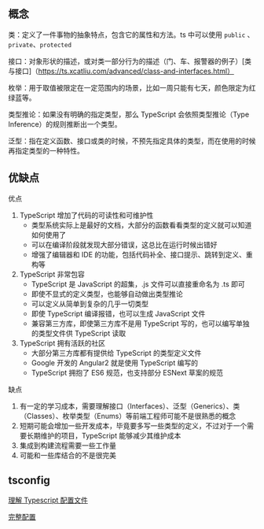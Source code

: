 ## 概念

类：定义了一件事物的抽象特点，包含它的属性和方法。ts 中可以使用 `public` 、`private`、`protected`

接口：对象形状的描述，或对类一部分行为的描述（门、车、报警器的例子）[类与接口]（https://ts.xcatliu.com/advanced/class-and-interfaces.html）

枚举：用于取值被限定在一定范围内的场景，比如一周只能有七天，颜色限定为红绿蓝等。

类型推论：如果没有明确的指定类型，那么 TypeScript 会依照类型推论（Type Inference）的规则推断出一个类型。

泛型：指在定义函数、接口或类的时候，不预先指定具体的类型，而在使用的时候再指定类型的一种特性。





## 优缺点

优点

1. TypeScript 增加了代码的可读性和可维护性
    * 类型系统实际上是最好的文档，大部分的函数看看类型的定义就可以知道如何使用了
    * 可以在编译阶段就发现大部分错误，这总比在运行时候出错好
    * 增强了编辑器和 IDE 的功能，包括代码补全、接口提示、跳转到定义、重构等
2. TypeScript 非常包容
    * TypeScript 是 JavaScript 的超集，.js 文件可以直接重命名为 .ts 即可
    * 即使不显式的定义类型，也能够自动做出类型推论
    * 可以定义从简单到复杂的几乎一切类型
    * 即使 TypeScript 编译报错，也可以生成 JavaScript 文件
    * 兼容第三方库，即使第三方库不是用 TypeScript 写的，也可以编写单独的类型文件供 TypeScript 读取
3. TypeScript 拥有活跃的社区
    * 大部分第三方库都有提供给 TypeScript 的类型定义文件
    * Google 开发的 Angular2 就是使用 TypeScript 编写的
    * TypeScript 拥抱了 ES6 规范，也支持部分 ESNext 草案的规范

缺点

1. 有一定的学习成本，需要理解接口（Interfaces）、泛型（Generics）、类（Classes）、枚举类型（Enums）等前端工程师可能不是很熟悉的概念
2. 短期可能会增加一些开发成本，毕竟要多写一些类型的定义，不过对于一个需要长期维护的项目，TypeScript 能够减少其维护成本
3. 集成到构建流程需要一些工作量
4. 可能和一些库结合的不是很完美

## tsconfig

[理解 Typescript 配置文件](https://segmentfault.com/a/1190000013514680)

[完整配置](https://www.typescriptlang.org/docs/handbook/compiler-options.html)